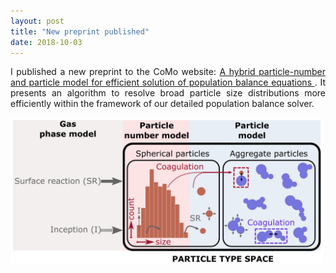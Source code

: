 ```yaml
---
layout: post
title: "New preprint published"
date: 2018-10-03
---
```


<p align="justify">
  I published a new preprint to the CoMo website: 
  <a href="http://como.ceb.cam.ac.uk/index.php?Page=Preprints&No=211">
    A hybrid particle-number and particle model for efficient solution of population balance equations
   </a>. 
  It presents an algorithm to resolve broad particle size distributions more efficiently within the framework of our detailed population balance solver. 
</p>

<img src="/images/c4e_preprint_211.png" width="500"/>

<p>
  <br/>
  <br/>
</p>
